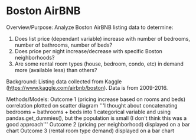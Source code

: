# Boston AirBNB
Overview/Purpose: Analyze Boston AirBNB listing data to determine:
1. Does list price (dependant variable) increase with number of bedrooms, number of bathrooms, number of beds?
2. Does price per night increase/decrease with specific Boston neighborhoods?
3. Are some rental room types (house, bedroom, condo, etc) in demand more (available less) than others? 

Background: 
Listing data collected from Kaggle (https://www.kaggle.com/airbnb/boston). Data is from 2009-2016. 

Methods/Models:
Outcome 1 (pricing increase based on rooms and beds) correlation plotted on scatter diagram
'''I thought about concatenating bedrooms + bathrooms + beds into 1 categorical variable and using pandas.get_dummies(), but the population is small (I don't think this was a   good approach'''
Outcome 2 (pricing per neighborhood) displayed on a bar chart
Outcome 3 (rental room type demand) displayed on a bar chart


